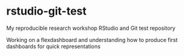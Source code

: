 # rstudio-git-test
My reproducible research workshop RStudio and Git test repository 


Working on a flexdashboard and understanding how to produce first dashboards for quick representations
